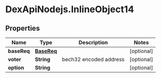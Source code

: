 # DexApiNodejs.InlineObject14

## Properties

Name | Type | Description | Notes
------------ | ------------- | ------------- | -------------
**baseReq** | [**BaseReq**](BaseReq.md) |  | [optional] 
**voter** | **String** | bech32 encoded address | [optional] 
**option** | **String** |  | [optional] 


